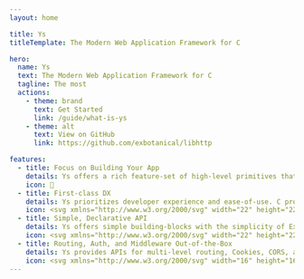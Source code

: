 ```yaml
---
layout: home

title: Ys
titleTemplate: The Modern Web Application Framework for C

hero:
  name: Ys
  text: The Modern Web Application Framework for C
  tagline: The most
  actions:
    - theme: brand
      text: Get Started
      link: /guide/what-is-ys
    - theme: alt
      text: View on GitHub
      link: https://github.com/exbotanical/libhttp

features:
  - title: Focus on Building Your App
    details: Ys offers a rich feature-set of high-level primitives that handle the difficult work of building servers in C so you can focus on what matters.
    icon: 📝
  - title: First-class DX
    details: Ys prioritizes developer experience and ease-of-use. C programmers should have a way to bootstrap servers with minimal effort and hassle.
    icon: <svg xmlns="http://www.w3.org/2000/svg" width="22" height="22" fill="#ffc800" class="bi bi-lightning-fill" viewBox="0 0 16 16"><path d="M5.52.359A.5.5 0 0 1 6 0h4a.5.5 0 0 1 .474.658L8.694 6H12.5a.5.5 0 0 1 .395.807l-7 9a.5.5 0 0 1-.873-.454L6.823 9.5H3.5a.5.5 0 0 1-.48-.641l2.5-8.5z"/></svg>
  - title: Simple, Declarative API
    details: Ys offers simple building-blocks with the simplicity of Express and the performance of C. You can stand up a functional server with as little as 25 lines of code.
    icon: <svg xmlns="http://www.w3.org/2000/svg" width="22" height="22" fill="#f35267" viewBox="0 0 16 16"><path fill-rule="evenodd" d="M1.114 8.063V7.9c1.005-.102 1.497-.615 1.497-1.6V4.503c0-1.094.39-1.538 1.354-1.538h.273V2h-.376C2.25 2 1.49 2.759 1.49 4.352v1.524c0 1.094-.376 1.456-1.49 1.456v1.299c1.114 0 1.49.362 1.49 1.456v1.524c0 1.593.759 2.352 2.372 2.352h.376v-.964h-.273c-.964 0-1.354-.444-1.354-1.538V9.663c0-.984-.492-1.497-1.497-1.6ZM14.886 7.9v.164c-1.005.103-1.497.616-1.497 1.6v1.798c0 1.094-.39 1.538-1.354 1.538h-.273v.964h.376c1.613 0 2.372-.759 2.372-2.352v-1.524c0-1.094.376-1.456 1.49-1.456v-1.3c-1.114 0-1.49-.362-1.49-1.456V4.352C14.51 2.759 13.75 2 12.138 2h-.376v.964h.273c.964 0 1.354.444 1.354 1.538V6.3c0 .984.492 1.497 1.497 1.6ZM7.5 11.5V9.207l-1.621 1.621-.707-.707L6.792 8.5H4.5v-1h2.293L5.172 5.879l.707-.707L7.5 6.792V4.5h1v2.293l1.621-1.621.707.707L9.208 7.5H11.5v1H9.207l1.621 1.621-.707.707L8.5 9.208V11.5h-1Z"/></svg>
  - title: Routing, Auth, and Middleware Out-of-the-Box
    details: Ys provides APIs for multi-level routing, Cookies, CORS, and middleware that work out-of-the-box.
    icon: <svg xmlns="http://www.w3.org/2000/svg" width="16" height="16" fill="#1e90ff" class="bi bi-rocket-takeoff-fill" viewBox="0 0 16 16"><path d="M12.17 9.53c2.307-2.592 3.278-4.684 3.641-6.218.21-.887.214-1.58.16-2.065a3.578 3.578 0 0 0-.108-.563 2.22 2.22 0 0 0-.078-.23V.453c-.073-.164-.168-.234-.352-.295a2.35 2.35 0 0 0-.16-.045 3.797 3.797 0 0 0-.57-.093c-.49-.044-1.19-.03-2.08.188-1.536.374-3.618 1.343-6.161 3.604l-2.4.238h-.006a2.552 2.552 0 0 0-1.524.734L.15 7.17a.512.512 0 0 0 .433.868l1.896-.271c.28-.04.592.013.955.132.232.076.437.16.655.248l.203.083c.196.816.66 1.58 1.275 2.195.613.614 1.376 1.08 2.191 1.277l.082.202c.089.218.173.424.249.657.118.363.172.676.132.956l-.271 1.9a.512.512 0 0 0 .867.433l2.382-2.386c.41-.41.668-.949.732-1.526l.24-2.408Zm.11-3.699c-.797.8-1.93.961-2.528.362-.598-.6-.436-1.733.361-2.532.798-.799 1.93-.96 2.528-.361.599.599.437 1.732-.36 2.531Z"/><path d="M5.205 10.787a7.632 7.632 0 0 0 1.804 1.352c-1.118 1.007-4.929 2.028-5.054 1.903-.126-.127.737-4.189 1.839-5.18.346.69.837 1.35 1.411 1.925Z"/></svg>
---
```

